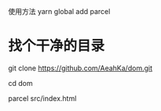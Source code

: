 使用方法
yarn global add parcel

# 找个干净的目录

git clone https://github.com/AeahKa/dom.git

cd dom

parcel src/index.html
